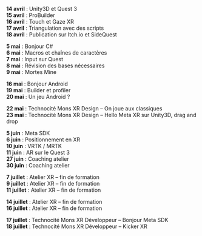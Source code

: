 
**14 avril** : Unity3D et Quest 3  
**15 avril** : ProBuilder  
**16 avril** : Touch et Gaze XR  
**17 avril** : Triangulation avec des scripts  
**18 avril** : Publication sur Itch.io et SideQuest  

**5 mai** : Bonjour C#  
**6 mai** : Macros et chaînes de caractères  
**7 mai** : Input sur Quest  
**8 mai** : Révision des bases nécessaires  
**9 mai** : Mortes Mine  

**16 mai** : Bonjour Android  
**19 mai** : Builder et profiler  
**20 mai** : Un jeu Android ?  

**22 mai** : Technocité Mons XR Design – On joue aux classiques  
**23 mai** : Technocité Mons XR Design – Hello Meta XR sur Unity3D, drag and drop  

**5 juin** : Meta SDK  
**6 juin** : Positionnement en XR  
**10 juin** : VRTK / MRTK  
**11 juin** : AR sur le Quest 3  
**27 juin** : Coaching atelier  
**30 juin** : Coaching atelier  

**7 juillet** : Atelier XR – fin de formation  
**9 juillet** : Atelier XR – fin de formation  
**11 juillet** : Atelier XR – fin de formation  

**14 juillet** : Atelier XR – fin de formation  
**16 juillet** : Atelier XR – fin de formation  

**17 juillet** : Technocité Mons XR Développeur – Bonjour Meta SDK  
**18 juillet** : Technocité Mons XR Développeur – Kicker XR  

